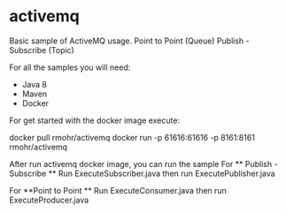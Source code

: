 # activemq

Basic sample of ActiveMQ usage.
Point to Point (Queue)
Publish - Subscribe (Topic)

For all the samples you will need:

* Java 8
* Maven
* Docker

For get started with the docker image execute:

docker pull rmohr/activemq
docker run -p 61616:61616 -p 8161:8161 rmohr/activemq

After run activemq docker image, you can run the sample
For ** Publish - Subscribe **
Run ExecuteSubscriber.java then run ExecutePublisher.java

For **Point to Point **
Run ExecuteConsumer.java then run ExecuteProducer.java